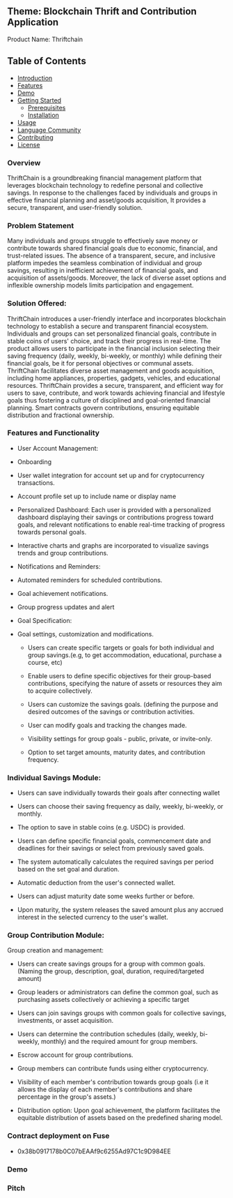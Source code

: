 ## Theme: Blockchain Thrift and Contribution Application
Product Name: Thriftchain

## Table of Contents
- [Introduction](#introduction)
- [Features](#features)
- [Demo](#demo)
- [Getting Started](#getting-started)
  - [Prerequisites](#prerequisites)
  - [Installation](#installation)
- [Usage](#usage)
- [Language Community](#LanguageCommunity)
- [Contributing](#contributing)
- [License](#license)


### Overview
ThriftChain is a groundbreaking financial management platform that leverages blockchain technology to redefine personal and collective savings. In response to the challenges faced by individuals and groups in effective financial planning and asset/goods acquisition, It provides a secure, transparent, and user-friendly solution.

### Problem Statement
Many individuals and groups struggle to effectively save money or contribute towards shared financial goals due to economic, financial, and trust-related issues. The absence of a transparent, secure, and inclusive platform impedes the seamless combination of individual and group savings, resulting in inefficient achievement of financial goals, and acquisition of assets/goods. Moreover, the lack of diverse asset options and inflexible ownership models limits participation and engagement.

### Solution Offered:
ThriftChain introduces a user-friendly interface and incorporates blockchain technology to establish a secure and transparent financial ecosystem. Individuals and groups can set personalized financial goals, contribute in stable coins of users' choice, and track their progress in real-time. The product allows users to participate in the financial inclusion selecting their saving frequency (daily, weekly, bi-weekly, or monthly) while defining their financial goals, be it for personal objectives or communal assets. 
<br />
ThriftChain facilitates diverse asset management and goods acquisition, including home appliances, properties, gadgets, vehicles, and educational resources. ThriftChain provides a secure, transparent, and efficient way for users to save, contribute, and work towards achieving financial and lifestyle goals thus fostering a culture of disciplined and goal-oriented financial planning. Smart contracts govern contributions, ensuring equitable distribution and fractional ownership.

### Features and Functionality

- User Account Management:

- Onboarding

- User wallet integration for account set up and for cryptocurrency transactions.

- Account profile set up to include name or display name

- Personalized Dashboard: Each user is provided with a personalized dashboard displaying their savings or contributions progress toward goals, and relevant notifications to enable real-time tracking of progress towards personal goals.

- Interactive charts and graphs are incorporated to visualize savings trends and group contributions.

- Notifications and Reminders:

- Automated reminders for scheduled contributions.

- Goal achievement notifications.

- Group progress updates and alert

- Goal Specification:

- Goal settings, customization and modifications.

    - Users can create specific targets or goals for both individual and group savings.(e.g, to get accommodation, educational, purchase a course, etc)

    - Enable users to define specific objectives for their group-based contributions, specifying the nature of assets or resources they aim to acquire collectively.

    - Users can customize the savings goals. (defining the purpose and desired outcomes of the savings or contribution activities.

    - User can modify goals and tracking the changes made.

    - Visibility settings for group goals - public, private, or invite-only.

    - Option to set target amounts, maturity dates, and contribution frequency.

### Individual Savings Module:

- Users can save individually towards their goals after connecting wallet

- Users can choose their saving frequency as daily, weekly, bi-weekly, or monthly.

- The option to save in stable coins (e.g. USDC) is provided.

- Users can define specific financial goals, commencement date and deadlines for their savings or select from previously saved goals.

- The system automatically calculates the required savings per period based on the set goal and duration.

- Automatic deduction from the user's connected wallet.

- Users can adjust maturity date some weeks further or before.

- Upon maturity, the system releases the saved amount plus any accrued interest in the selected currency to the user's wallet.

### Group Contribution Module:
Group creation and management:

- Users can create savings groups for a group with common goals.(Naming the group, description, goal, duration, required/targeted amount)

- Group leaders or administrators can define the common goal, such as purchasing assets collectively or achieving a specific target

- Users can join savings groups with common goals for collective savings, investments, or asset acquisition.

- Users can determine the contribution schedules (daily, weekly, bi-weekly, monthly) and the required amount for group members.

- Escrow account for group contributions.

- Group members can contribute funds using either cryptocurrency.

- Visibility of each member's contribution towards group goals (i.e it allows the display of each member's contributions and share percentage in the group's assets.)

- Distribution option: Upon goal achievement, the platform facilitates the equitable distribution of assets based on the predefined sharing model.

### Contract deployment on Fuse

- 0x38b0917178b0C07bEAAf9c6255Ad97C1c9D984EE

### Demo


### Pitch

